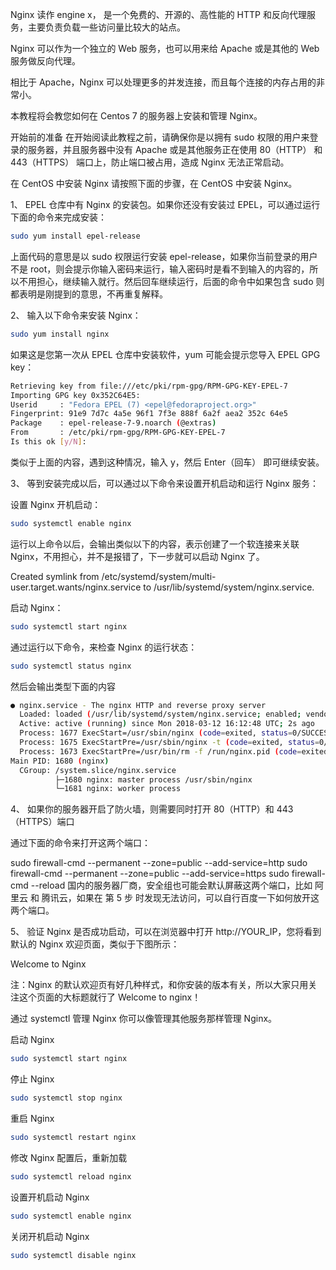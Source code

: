 Nginx 读作 engine x， 是一个免费的、开源的、高性能的 HTTP 和反向代理服务，主要负责负载一些访问量比较大的站点。

Nginx 可以作为一个独立的 Web 服务，也可以用来给 Apache 或是其他的 Web 服务做反向代理。

相比于 Apache，Nginx 可以处理更多的并发连接，而且每个连接的内存占用的非常小。

本教程将会教您如何在 Centos 7 的服务器上安装和管理 Nginx。

开始前的准备
在开始阅读此教程之前，请确保你是以拥有 sudo 权限的用户来登录的服务器，并且服务器中没有 Apache 或是其他服务正在使用 80（HTTP） 和 443（HTTPS） 端口上，防止端口被占用，造成 Nginx 无法正常启动。

在 CentOS 中安装 Nginx
请按照下面的步骤，在 CentOS 中安装 Nginx。

1、 EPEL 仓库中有 Nginx 的安装包。如果你还没有安装过 EPEL，可以通过运行下面的命令来完成安装：
```sh
sudo yum install epel-release
```
上面代码的意思是以 sudo 权限运行安装 epel-release，如果你当前登录的用户不是 root，则会提示你输入密码来运行，输入密码时是看不到输入的内容的，所以不用担心，继续输入就行。然后回车继续运行，后面的命令中如果包含 sudo 则都表明是刚提到的意思，不再重复解释。

2、 输入以下命令来安装 Nginx：
```sh
sudo yum install nginx
```
如果这是您第一次从 EPEL 仓库中安装软件，yum 可能会提示您导入 EPEL GPG key：
```sh
Retrieving key from file:///etc/pki/rpm-gpg/RPM-GPG-KEY-EPEL-7
Importing GPG key 0x352C64E5:
Userid     : "Fedora EPEL (7) <epel@fedoraproject.org>"
Fingerprint: 91e9 7d7c 4a5e 96f1 7f3e 888f 6a2f aea2 352c 64e5
Package    : epel-release-7-9.noarch (@extras)
From       : /etc/pki/rpm-gpg/RPM-GPG-KEY-EPEL-7
Is this ok [y/N]:
```
类似于上面的内容，遇到这种情况，输入 y，然后 Enter（回车） 即可继续安装。

3、 等到安装完成以后，可以通过以下命令来设置开机启动和运行 Nginx 服务：

设置 Nginx 开机启动：
```sh
sudo systemctl enable nginx
```
运行以上命令以后，会输出类似以下的内容，表示创建了一个软连接来关联 Nginx，不用担心，并不是报错了，下一步就可以启动 Nginx 了。

Created symlink from /etc/systemd/system/multi-user.target.wants/nginx.service to /usr/lib/systemd/system/nginx.service.

启动 Nginx：
```sh
sudo systemctl start nginx
```
通过运行以下命令，来检查 Nginx 的运行状态：
```sh
sudo systemctl status nginx
```

然后会输出类型下面的内容
```sh
● nginx.service - The nginx HTTP and reverse proxy server
  Loaded: loaded (/usr/lib/systemd/system/nginx.service; enabled; vendor preset: disabled)
  Active: active (running) since Mon 2018-03-12 16:12:48 UTC; 2s ago
  Process: 1677 ExecStart=/usr/sbin/nginx (code=exited, status=0/SUCCESS)
  Process: 1675 ExecStartPre=/usr/sbin/nginx -t (code=exited, status=0/SUCCESS)
  Process: 1673 ExecStartPre=/usr/bin/rm -f /run/nginx.pid (code=exited, status=0/SUCCESS)
Main PID: 1680 (nginx)
  CGroup: /system.slice/nginx.service
          ├─1680 nginx: master process /usr/sbin/nginx
          └─1681 nginx: worker process
```

4、 如果你的服务器开启了防火墙，则需要同时打开 80（HTTP）和 443（HTTPS）端口

通过下面的命令来打开这两个端口：

sudo firewall-cmd --permanent --zone=public --add-service=http
sudo firewall-cmd --permanent --zone=public --add-service=https
sudo firewall-cmd --reload
国内的服务器厂商，安全组也可能会默认屏蔽这两个端口，比如 阿里云 和 腾讯云，如果在 第 5 步 时发现无法访问，可以自行百度一下如何放开这两个端口。

5、 验证 Nginx 是否成功启动，可以在浏览器中打开 http://YOUR_IP，您将看到默认的 Nginx 欢迎页面，类似于下图所示：

Welcome to Nginx

注：Nginx 的默认欢迎页有好几种样式，和你安装的版本有关，所以大家只用关注这个页面的大标题就行了 Welcome to nginx！

通过 systemctl 管理 Nginx
你可以像管理其他服务那样管理 Nginx。

启动 Nginx
```sh
sudo systemctl start nginx
```

停止 Nginx
```sh
sudo systemctl stop nginx
```

重启 Nginx
```sh
sudo systemctl restart nginx
```
修改 Nginx 配置后，重新加载
```sh
sudo systemctl reload nginx
```
设置开机启动 Nginx
```sh
sudo systemctl enable nginx
```

关闭开机启动 Nginx
```sh
sudo systemctl disable nginx
```
